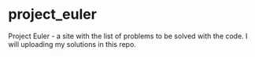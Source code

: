 # project_euler

Project Euler - a site with the list of problems to be solved with the code.
I will uploading my solutions in this repo.
